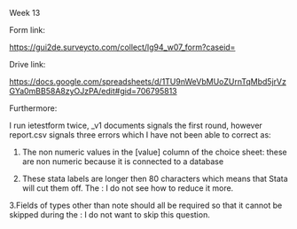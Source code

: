 Week 13

Form link: 

https://gui2de.surveycto.com/collect/lg94_w07_form?caseid=
  
Drive link: 
  
https://docs.google.com/spreadsheets/d/1TU9nWeVbMUoZUrnTqMbd5jrVzGYa0mBB58A8zyOJzPA/edit#gid=706795813

Furthermore: 

I run ietestform twice, _v1 documents signals the first round, however report.csv signals three errors which I have not been able to correct as: 

1. The non numeric values in the [value] column of the choice sheet: these are non numeric because it is connected to a database

2. These stata labels are longer then 80 characters which means that Stata will cut them off. The : I do not see how to reduce it more. 

3.Fields of types other than note should all be required so that it cannot be skipped during the : I do not want to skip this question.